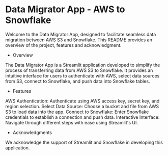 # Data Migrator App - AWS to Snowflake

Welcome to the Data Migrator App, designed to facilitate seamless data migration between AWS S3 and Snowflake. This README provides an overview of the project, features and acknowledgment.

* Overview

The Data Migrator App is a Streamlit application developed to simplify the process of transferring data from AWS S3 to Snowflake. It provides an intuitive interface for users to authenticate with AWS, select data sources from S3, connect to Snowflake, and push data into Snowflake tables.

* Features

AWS Authentication: Authenticate using AWS access key, secret key, and region selection.
Select Data Source: Choose a bucket and file from AWS S3 to load data into the app.
Connect to Snowflake: Enter Snowflake credentials to establish a connection and push data.
Interactive Interface: Navigate through different steps with ease using Streamlit's UI.

* Acknowledgments

We acknowledge the support of Streamlit and Snowflake in developing this application.
